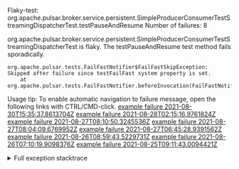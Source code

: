         
Flaky-test: org.apache.pulsar.broker.service.persistent.SimpleProducerConsumerTestStreamingDispatcherTest.testPauseAndResume
Number of failures: 8

org.apache.pulsar.broker.service.persistent.SimpleProducerConsumerTestStreamingDispatcherTest is flaky. The testPauseAndResume test method fails sporadically.

```
org.apache.pulsar.tests.FailFastNotifier$FailFastSkipException: Skipped after failure since testFailFast system property is set.
	at org.apache.pulsar.tests.FailFastNotifier.beforeInvocation(FailFastNotifier.java:88)

```

Usage tip: To enable automatic navigation to failure message, open the following links with CTRL/CMD-click.
[example failure 2021-08-30T15:35:37.8613704Z](https://github.com/apache/pulsar/runs/3463119398?check_suite_focus=true#step:9:2567)
[example failure 2021-08-28T02:15:16.9761824Z](https://github.com/apache/pulsar/runs/3448473880?check_suite_focus=true#step:9:1564)
[example failure 2021-08-27T08:10:50.3245536Z](https://github.com/apache/pulsar/runs/3440980370?check_suite_focus=true#step:9:1635)
[example failure 2021-08-27T08:04:09.6769952Z](https://github.com/apache/pulsar/runs/3440855241?check_suite_focus=true#step:9:1560)
[example failure 2021-08-27T06:45:28.9391562Z](https://github.com/apache/pulsar/runs/3440411158?check_suite_focus=true#step:9:1561)
[example failure 2021-08-26T08:59:43.5229731Z](https://github.com/apache/pulsar/runs/3430539961?check_suite_focus=true#step:9:2270)
[example failure 2021-08-26T07:10:19.9098376Z](https://github.com/apache/pulsar/runs/3429892136?check_suite_focus=true#step:9:1622)
[example failure 2021-08-25T09:11:43.0094421Z](https://github.com/apache/pulsar/runs/3420085427?check_suite_focus=true#step:10:1562)


<details>
<summary>Full exception stacktrace</summary>
<code><pre>
org.apache.pulsar.tests.FailFastNotifier$FailFastSkipException: Skipped after failure since testFailFast system property is set.
	at org.apache.pulsar.tests.FailFastNotifier.beforeInvocation(FailFastNotifier.java:88)

</pre></code>
</details>

